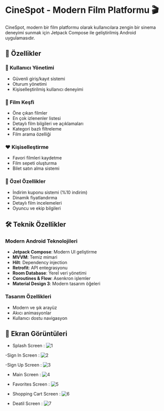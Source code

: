 # CineSpot - Modern Film Platformu 🎬

CineSpot, modern bir film platformu olarak kullanıcılara zengin bir sinema deneyimi sunmak için Jetpack Compose ile geliştirilmiş Android uygulamasıdır.

## 🌟 Özellikler

### 🔐 Kullanıcı Yönetimi
- Güvenli giriş/kayıt sistemi
- Oturum yönetimi
- Kişiselleştirilmiş kullanıcı deneyimi

### 🎥 Film Keşfi
- Öne çıkan filmler
- En çok izlenenler listesi
- Detaylı film bilgileri ve açıklamaları
- Kategori bazlı filtreleme
- Film arama özelliği

### ❤️ Kişiselleştirme
- Favori filmleri kaydetme
- Film sepeti oluşturma
- Bilet satın alma sistemi

### 🎫 Özel Özellikler
- İndirim kuponu sistemi (%10 indirim)
- Dinamik fiyatlandırma
- Detaylı film incelemeleri
- Oyuncu ve ekip bilgileri

## 🛠 Teknik Özellikler

### Modern Android Teknolojileri
- **Jetpack Compose**: Modern UI geliştirme
- **MVVM**: Temiz mimari
- **Hilt**: Dependency injection
- **Retrofit**: API entegrasyonu
- **Room Database**: Yerel veri yönetimi
- **Coroutines & Flow**: Asenkron işlemler
- **Material Design 3**: Modern tasarım öğeleri

### Tasarım Özellikleri
- Modern ve şık arayüz
- Akıcı animasyonlar
- Kullanıcı dostu navigasyon

## 📱 Ekran Görüntüleri

- Splash Screen :  ![1](https://github.com/user-attachments/assets/457c2a36-91ca-435d-9dc4-4c9a66684b6e)

-Sign In Screen : ![2](https://github.com/user-attachments/assets/b4c6f8e2-0b5a-4a33-b84d-8d43b5be7f76)

-Sign Up Screen : ![3](https://github.com/user-attachments/assets/92848bbd-57d4-4d2f-a3c3-50819ce5fdbd)

- Main Screen : ![4](https://github.com/user-attachments/assets/3f16f3a7-25bd-43b6-8f66-ca7c5036d6d3)

- Favorites Screen : ![5](https://github.com/user-attachments/assets/20fa9787-bff9-4757-985d-f7de134e3342)

- Shopping Cart Screen : ![6](https://github.com/user-attachments/assets/29c0576c-6a0b-47df-8d86-8d550e127ab3)

- Deatil Screen : ![7](https://github.com/user-attachments/assets/31a8fac5-2bf5-4619-ab6e-e22bd477cba9)

  
